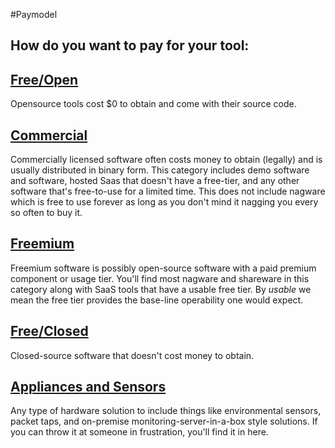 #Paymodel
## How do you want to pay for your tool:

## [Free/Open](free_open) 
Opensource tools cost $0 to obtain and come with their source code. 

## [Commercial](commercial) 
Commercially licensed software often costs money to obtain (legally) and is
usually distributed in binary form. This category includes demo software and
software, hosted Saas that doesn't have a free-tier, and any other software
that's free-to-use for a limited time. This does not include nagware which is
free to use forever as long as you don't mind it nagging you every so often to
buy it.

## [Freemium](freemium) 
Freemium software is possibly open-source software with a paid premium
component or usage tier. You'll find most nagware and shareware in this
category along with SaaS tools that have a usable free tier. By *usable* we
mean the free tier provides the base-line operability one would expect. 

## [Free/Closed](free_closed) 
Closed-source software that doesn't cost money to obtain.

## [Appliances and Sensors](appliance)
Any type of hardware solution to include things like environmental sensors,
packet taps, and on-premise monitoring-server-in-a-box style solutions. If you
can throw it at someone in frustration, you'll find it in here.
